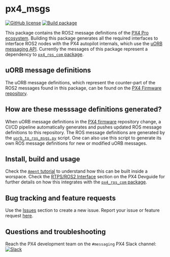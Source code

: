 # px4_msgs

[![GitHub license](https://img.shields.io/github/license/PX4/px4_msgs.svg)](https://github.com/PX4/px4_msg/blob/master/LICENSE) [![Build package](https://github.com/PX4/px4_msgs/workflows/Build%20package/badge.svg)](https://github.com/PX4/px4_msgs/actions)

This package contains the ROS2 message definitions of the [PX4 Pro ecosystem](https://px4.io/). Building this package generates all the required interfaces to interface ROS2 nodes with the PX4 autopilot internals, which use the [uORB messaging API](https://dev.px4.io/en/middleware/uorb.html). Currently the messages of this package represent a dependency to [`px4_ros_com` package](https://github.com/PX4/px4_ros_com).

## uORB message definitions

The uORB message definitions, which represent the counter-part of the ROS2 messages found in this package, can be found on the [PX4 Firmware repository](https://github.com/PX4/Firmware).

## How are these messsage definitions generated?

When uORB message definitions in the [PX4 firmware](https://github.com/PX4/Firmware) repository change, a CI/CD pipeline automatically generates and pushes updated ROS message definitions to this repository. The ROS message definitions are generated by the [`uorb_to_ros_msgs.py`](https://github.com/PX4/Firmware/blob/master/msg/tools/uorb_to_ros_msgs.py) script. One can also use this script to generate its own ROS message definitions for new or modified uORB messages.

## Install, build and usage

Check the [`Ament` tutorial](https://index.ros.org/doc/ros2/Tutorials/Ament-Tutorial/) to understand how this can be built inside a worspace. Check the [RTPS/ROS2 Interface](https://dev.px4.io/en/middleware/micrortps.html) section on the PX4 Devguide for further details on how this integrates with the [`px4_ros_com` package](https://github.com/PX4/px4_ros_com).

## Bug tracking and feature requests

Use the [Issues](https://github.com/PX4/px4_msgs/issues) section to create a new issue. Report your issue or feature request [here](https://github.com/PX4/px4_msgs/issues/new).

## Questions and troubleshooting

Reach the PX4 development team on the `#messaging` PX4 Slack channel:
[![Slack](https://px4-slack.herokuapp.com/badge.svg)](http://slack.px4.io)
